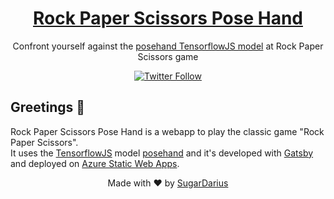 <h1 align="center">
  <a href="" target="blank" alt="Webapp - Rock Paper Scissors Pose Hand">
    Rock Paper Scissors Pose Hand
  </a>
</h1>

<p align="center">
  Confront yourself against the <a href="https://github.com/tensorflow/tfjs-models/tree/master/handpose">posehand TensorflowJS model</a> at Rock Paper Scissors game
</p>

<p align="center">
  <a href="https://twitter.com/azeldvin">  
    <img alt="Twitter Follow" src="https://img.shields.io/twitter/follow/azeldvin?style=social">
  </a>
</p>

## Greetings 👋
Rock Paper Scissors Pose Hand is a webapp to play the classic game "Rock Paper Scissors".<br />
It uses the [TensorflowJS](https://www.tensorflow.org/js) model [posehand](https://github.com/tensorflow/tfjs-models/tree/master/handpose) and it's developed with [Gatsby](https://www.gatsbyjs.org/) and deployed on [Azure Static Web Apps](https://azure.microsoft.com/en-us/services/app-service/static/).

<p align="center">
  Made with ❤ by <a href="https://github.com/SugarDarius">SugarDarius</a>
</p>